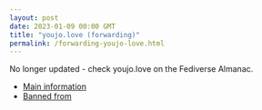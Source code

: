 ```yaml
---
layout: post
date: 2023-01-09 00:00 GMT
title: "youjo.love (forwarding)"
permalink: /forwarding-youjo-love.html
---
```


No longer updated - check youjo.love on the Fediverse Almanac.

* [Main information](https://www.fediversealmanac.com/api/v1/instances/youjo.love)
* [Banned from](https://www.fediversealmanac.com/api/v1/instances/youjo.love/banned_from)

